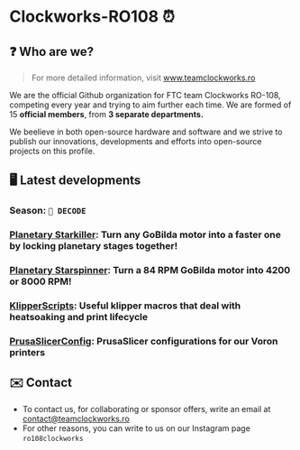 # Clockworks-RO108 :alarm_clock:
## :question: Who are we?
> For more detailed information, visit www.teamclockworks.ro

We are the official Github organization for FTC team Clockworks RO-108, competing every year and trying to aim further each time. We are formed of 15 **official members**, from __3 separate departments.__

We beelieve in both open-source hardware and software and we strive to publish our innovations, developments and efforts into open-source projects on this profile. 


## 🖥️ Latest developments
### Season: ``🐬 DECODE``

### [Planetary Starkiller](https://wiki.teamclockworks.ro/en/Projects/Starkiller): Turn any GoBilda motor into a faster one by locking planetary stages together!
### [Planetary Starspinner](https://wiki.teamclockworks.ro/en/Projects/Starspinner): Turn a 84 RPM GoBilda motor into 4200 or 8000 RPM!
### [KlipperScripts](https://github.com/TeamClockworks-RO108/KlipperScripts): Useful klipper macros that deal with heatsoaking and print lifecycle
### [PrusaSlicerConfig](https://github.com/TeamClockworks-RO108/PrusaSlicerConfig): PrusaSlicer configurations for our Voron printers 



## ✉️ Contact
* To contact us, for collaborating or sponsor offers, write an email at contact@teamclockworks.ro <br>
* For other reasons, you can write to us on our Instagram page ``ro108clockworks``
